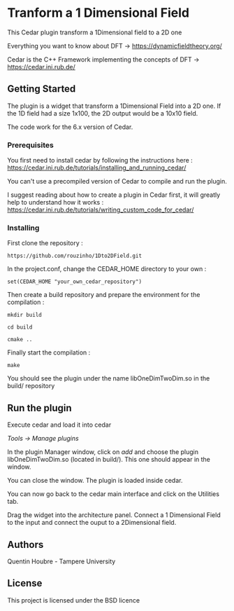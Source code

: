 # Tranform a 1 Dimensional Field

This Cedar plugin transform a 1Dimensional field to a 2D one

Everything you want to know about DFT -> https://dynamicfieldtheory.org/

Cedar is the C++ Framework implementing the concepts of DFT -> https://cedar.ini.rub.de/

## Getting Started

The plugin is a widget that transform a 1Dimensional Field into a 2D one. If the 1D field had a size 1x100, the 2D output would be a 10x10 field. 

The code work for the 6.x version of Cedar.


### Prerequisites

You first need to install cedar by following the instructions here : https://cedar.ini.rub.de/tutorials/installing_and_running_cedar/

You can't use a precompiled version of Cedar to compile and run the plugin.

I suggest reading about how to create a plugin in Cedar first, it will greatly help to understand how it works : https://cedar.ini.rub.de/tutorials/writing_custom_code_for_cedar/

### Installing

First clone the repository :

`https://github.com/rouzinho/1Dto2DField.git`

In the project.conf, change the CEDAR_HOME directory to your own :

`set(CEDAR_HOME "your_own_cedar_repository")`

Then create a build repository and prepare the environment for the compilation :

`mkdir build`

`cd build`

`cmake ..`

Finally start the compilation :

`make`

You should see the plugin under the name libOneDimTwoDim.so in the build/ repository

## Run the plugin

Execute cedar and load it into cedar 

*Tools -> Manage plugins*

In the plugin Manager window, click on *add* and choose the plugin libOneDimTwoDim.so (located in build/). This one should appear in the window.

You can close the window. The plugin is loaded inside cedar.

You can now go back to the cedar main interface and click on the Utilities tab.

Drag the widget into the architecture panel. Connect a 1 Dimensional Field to the input and connect the ouput to a 2Dimensional field.

## Authors

Quentin Houbre - Tampere University

## License

This project is licensed under the BSD licence


